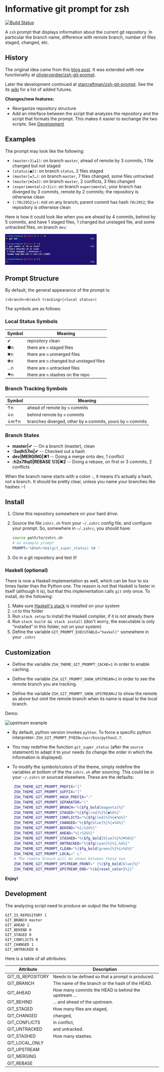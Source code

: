 # Informative git prompt for zsh

[![Build Status](https://travis-ci.org/starcraftman/zsh-git-prompt.svg?branch=master)](https://travis-ci.org/starcraftman/zsh-git-prompt)

A `zsh` prompt that displays information about the current git repository. In particular the branch name, difference with remote branch, number of files staged, changed, etc.

## History

The original idea came from this [blog post][]. It was extended with new functionality at [olivierverdier/zsh-git-prompt](https://github.com/olivierverdier/zsh-git-prompt).

Later the development continued at [starcraftman/zsh-git-prompt](https://github.com/starcraftman/zsh-git-prompt). See the its [wiki](https://github.com/starcraftman/zsh-git-prompt/wiki) for a list of added futures.

**Changes/new features:**
* Reorganize repository structure
* Add an interface between the script that analyzes the repository and the script that formats the prompt.
  This makes it easier to exchange the two scripts. See [Development](#development) 

## Examples

The prompt may look like the following:

-   `(master↑3|✚1)`: on branch `master`, ahead of remote by 3 commits, 1 file changed but not staged
-   `(status|●2)`: on branch `status`, 2 files staged
-   `(master|✚7…)`: on branch `master`, 7 files changed, some files untracked
-   `(master|✖2✚3)`: on branch `master`, 2 conflicts, 3 files changed
-   `(experimental↓2↑3|✔)`: on branch `experimental`; your branch has diverged by 3 commits, remote by 2 commits; the repository is otherwise clean
-   `(:70c2952|✔)`: not on any branch; parent commit has hash `70c2952`;
    the repository is otherwise clean

Here is how it could look like when you are ahead by 4 commits, behind by 5 commits, and have 1 staged files, 1 changed but unstaged file, and some untracked files, on branch `dev`:


<img src="https://github.com/olivierverdier/zsh-git-prompt/raw/master/screenshot.png" width=300/>


## Prompt Structure

By default, the general appearance of the prompt is:

```
(<branch><branch tracking>|<local status>)
```

The symbols are as follows:

### Local Status Symbols

Symbol | Meaning
------ | -------
✔      | repository clean
●n     | there are `n` staged files
✖n     | there are `n` unmerged files
✚n     | there are `n` changed but *unstaged* files
…n     | there are `n` untracked files
⚑n     | there are `n` stashes on the repo

### Branch Tracking Symbols

Symbol  | Meaning
------- | -------
↑n      | ahead of remote by `n` commits
↓n      | behind remote by `n` commits
↓m↑n    | branches diverged, other by `m` commits, yours by `n` commits


### Branch States

- **master|✔**               -- On a branch (master), clean
- **:3adh57m|✔**             -- Checked out a hash
- **dev|MERGING|✖1**         -- Doing a merge onto dev, 1 conflict
- **:h2x78q0|REBASE 1/3|✖2** -- Doing a rebase, on first or 3 commits, 2 conflicts

When the branch name starts with a colon `:`, it means it’s actually a hash, not a branch.
It should be pretty clear, unless you name your branches like hashes :-)

## Install

1.  Clone this repository somewhere on your hard drive.
1.  Source the file `zshrc.sh` from your `~/.zshrc` config file, and
    configure your prompt. So, somewhere in `~/.zshrc`, you should have:

    ```sh
    source path/to/zshrc.sh
    # an example prompt
    PROMPT='%B%m%~%b$(git_super_status) %# '
    ```

1.  Go in a git repository and test it!

### Haskell (optional)

There is now a Haskell implementation as well, which can be four to six times faster than the Python one. The reason is not that Haskell is faster in itself (although it is), but that this implementation calls `git` only once. To install, do the following:

1.  Make sure [Haskell's stack](http://docs.haskellstack.org/en/stable/README.html#how-to-install) is installed on your system
1.  `cd` to this folder
1.  Run `stack setup` to install the Haskell compiler, if it is not already there
1.  Run `stack build && stack install` (don't worry, the executable is only “installed” in this folder, not on your system)
1.  Define the variable `GIT_PROMPT_EXECUTABLE="haskell"` somewhere in your `.zshrc`

## Customization

- Define the variable `ZSH_THEME_GIT_PROMPT_CACHE=1` in order to enable caching.

- Define the variable `ZSH_GIT_PROMPT_SHOW_UPSTREAM=1` in order to see the remote branch you are tracking.

- Define the variable `ZSH_GIT_PROMPT_SHOW_UPSTREAM=2` to show the remote as above but omit the remote branch when its name is equal to the local branch.

Demo:

![upstream example](https://user-images.githubusercontent.com/470400/40869339-52ae782c-65e7-11e8-89a9-2e053b3f8198.png)

- By default, python version invokes `python`. To force a specific python interpreter: `ZSH_GIT_PROMPT_PYBIN=/usr/bin/python2.7`.

- You may redefine the function `git_super_status` (after the `source` statement) to adapt it to your needs (to change the order in which the information is displayed).

- To modify the symbols/colors of the theme, simply redefine the variables at bottom of the
the `zshrc.sh` after sourcing. This could be in your `~/.zshrc` or sourced elsewhere.
These are the defaults:

```sh
    ZSH_THEME_GIT_PROMPT_PREFIX="["
    ZSH_THEME_GIT_PROMPT_SUFFIX="]"
    ZSH_THEME_GIT_PROMPT_HASH_PREFIX=":"
    ZSH_THEME_GIT_PROMPT_SEPARATOR="|"
    ZSH_THEME_GIT_PROMPT_BRANCH="%{$fg_bold[magenta]%}"
    ZSH_THEME_GIT_PROMPT_STAGED="%{$fg[red]%}%{●%G%}"
    ZSH_THEME_GIT_PROMPT_CONFLICTS="%{$fg[red]%}%{✖%G%}"
    ZSH_THEME_GIT_PROMPT_CHANGED="%{$fg[blue]%}%{✚%G%}"
    ZSH_THEME_GIT_PROMPT_BEHIND="%{↓%2G%}"
    ZSH_THEME_GIT_PROMPT_AHEAD="%{↑%2G%}"
    ZSH_THEME_GIT_PROMPT_STASHED="%{$fg_bold[blue]%}%{⚑%G%}"
    ZSH_THEME_GIT_PROMPT_UNTRACKED="%{$fg[cyan]%}%{…%G%}"
    ZSH_THEME_GIT_PROMPT_CLEAN="%{$fg_bold[green]%}%{✔%G%}"
    ZSH_THEME_GIT_PROMPT_LOCAL=" L"
    # The remote branch will be shown between these two
    ZSH_THEME_GIT_PROMPT_UPSTREAM_FRONT=" {%{$fg_bold[blue]%}"
    ZSH_THEME_GIT_PROMPT_UPSTREAM_END="%{${reset_color}%}}"
```

**Enjoy!**

## Development

The analyzing script need to produce an output like the following:

```
GIT_IS_REPOSITORY 1
GIT_BRANCH master
GIT_AHEAD 1
GIT_BEHIND 0
GIT_STAGED 0
GIT_CONFLICTS 0
GIT_CHANGED 1
GIT_UNTRACKED 0
```

Here is a table of all attributes:

Attribute                  | Description   
-------------------------- | ------------- 
GIT_IS_REPOSITORY          | Needs to be defined so that a prompt is produced.
GIT_BRANCH                 | The name of the branch or the hash of the HEAD.
GIT_AHEAD                  | How many commits the HEAD is behind the upstream ...
GIT_BEHIND                 | ... and ahead of the upstream.
GIT_STAGED                 | How many files are staged,
GIT_CHANGED                | changed,
GIT_CONFLICTS              | in conflict,
GIT_UNTRACKED              | and untracked.
GIT_STASHED                | How many stashes.
GIT_LOCAL_ONLY             |
GIT_UPSTREAM               | 
GIT_MERGING                |
GIT_REBASE                 |


[blog post]: http://sebastiancelis.com/2009/nov/16/zsh-prompt-git-users/
